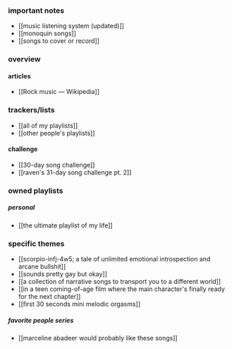 ### important notes
- [[music listening system (updated)]]
- [[monoquin songs]] 
- [[songs to cover or record]] 
### overview
#### articles
- [[Rock music — Wikipedia]] 

### trackers/lists
- [[all of my playlists]] 
- [[other people's playlists]] 
#### challenge
- [[30-day song challenge]]
- [[raven's 31-day song challenge pt. 2]]
### owned playlists
##### personal
- [[the ultimate playlist of my life]] 
### specific themes
- [[scorpio-infj-4w5; a tale of unlimited emotional introspection and arcane bullshit]] 
- [[sounds pretty gay but okay]]
- [[a collection of narrative songs to transport you to a different world]]
- [[in a teen coming-of-age film where the main character's finally ready for the next chapter]]
- [[first 30 seconds mini melodic orgasms]]
##### favorite people series
- [[marceline abadeer would probably like these songs]] 